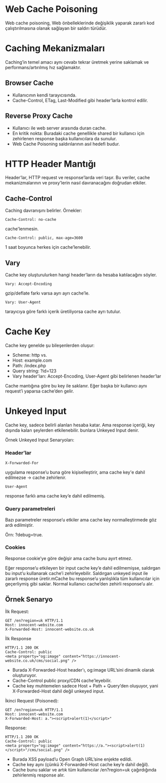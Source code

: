 # Web Cache Poisoning
Web cache poisoning, Web önbelleklerinde değişiklik yaparak zararlı kod çalıştırılmasına olanak sağlayan bir saldırı türüdür.

# Caching Mekanizmaları
Caching’in temel amacı aynı cevabı tekrar üretmek yerine saklamak ve performans/artırılmış hız sağlamaktır.

## Browser Cache
-  Kullanıcının kendi tarayıcısında.
- Cache-Control, ETag, Last-Modified gibi header’larla kontrol edilir.

## Reverse Proxy Cache
- Kullanıcı ile web server arasında duran cache.
- En kritik nokta: Buradaki cache genellikle shared  bir kullanıcı için zehirlenen response başka kullanıcılara da sunulur.
- Web Cache Poisoning saldırılarının asıl hedefi budur.

# HTTP Header Mantığı
Header’lar, HTTP request ve response’larda veri taşır. Bu veriler, cache mekanizmalarının ve proxy'lerin nasıl davranacağını doğrudan etkiler.

## Cache-Control
Caching davranışını belirler.
Örnekler:
```
Cache-Control: no-cache
```
cache'lenmesin.

```
Cache-Control: public, max-age=3600
```
1 saat boyunca herkes için cache’lenebilir.

## Vary
Cache key oluşturulurken hangi header’ların da hesaba katılacağını söyler.

```
Vary: Accept-Encoding
```
gzip/deflate farkı varsa ayrı ayrı cache’le.

```
Vary: User-Agent
```

tarayıcıya göre farklı içerik üretiliyorsa cache ayrı tutulur.

# Cache Key
Cache key genelde şu bileşenlerden oluşur:

- Scheme: http vs.
- Host: example.com
- Path: /index.php
- Query string: ?id=123
- Vary header'ları: Accept-Encoding, User-Agent gibi belirlenen header’lar

Cache mantığına göre bu key ile saklanır. Eğer başka bir kullanıcı aynı request’i yaparsa cache’den gelir.

# Unkeyed Input
Cache key, sadece belirli alanları hesaba katar. Ama  response içeriği, key dışında kalan şeylerden etkilenebilir. bunlara Unkeyed Input denir.

Örnek Unkeyed Input Senaryoları:
### Header’lar
```
X-Forwarded-For 
```
uygulama response’u buna göre kişiselleştirir, ama cache key'e dahil edilmezse → cache zehirlenir.

```
User-Agent 
```
response farklı ama cache key’e dahil edilmemiş.

### Query parametreleri
Bazı parametreler response’u etkiler ama cache key normalleştirmede göz ardı edilmiştir.

Örn: ?debug=true.

### Cookies
Response cookie’ye göre değişir ama cache bunu ayırt etmez.

Eğer response’u etkileyen bir input cache key’e dahil edilmemişse, saldırgan bu input’u kullanarak cache’i zehirleyebilir. Saldırgan unkeyed input ile zararlı response üretir.mCache bu response’u yanlışlıkla tüm kullanıcılar için geçerliymiş gibi saklar. Normal kullanıcı cache’den zehirli response’u alır.

## Örnek Senaryo
İlk Request:
```
GET /en?region=uk HTTP/1.1
Host: innocent-website.com
X-Forwarded-Host: innocent-website.co.uk
```

İlk Response
```
HTTP/1.1 200 OK
Cache-Control: public
<meta property="og:image" content="https://innocent-website.co.uk/cms/social.png" />
```

- Burada X-Forwarded-Host header'ı, og:image URL’sini dinamik olarak oluşturuyor.
- Cache-Control public  proxy/CDN cache’leyebilir.
- Cache key muhtemelen sadece Host + Path + Query’den oluşuyor, yani X-Forwarded-Host dahil değil unkeyed input.

İkinci Request (Poisoned):
```
GET /en?region=uk HTTP/1.1
Host: innocent-website.com
X-Forwarded-Host: a."><script>alert(1)</script>"
```

Response:
```
HTTP/1.1 200 OK
Cache-Control: public
<meta property="og:image" content="https://a."><script>alert(1)</script>"/cms/social.png" />
```

- Burada XSS payload’u Open Graph URL’sine enjekte edildi.
- Cache key aynı (çünkü X-Forwarded-Host cache key’e dahil değil).
- Cache bunu saklar ve artık tüm kullanıcılar /en?region=uk çağırdığında zehirlenmiş response alır.

